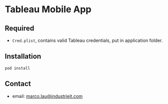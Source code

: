 # Tableau Mobile App

## Required
* `Cred.plist`, contains valid Tableau credentials, put in application folder.

## Installation

```
pod install
```

## Contact
* email: marco.lau@industrieit.com

